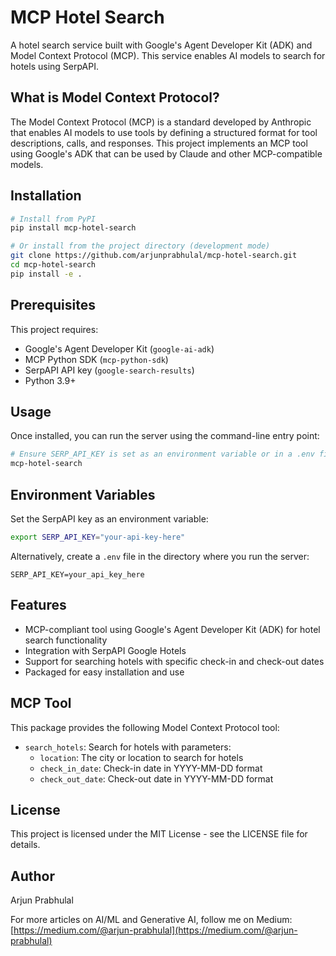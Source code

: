 # MCP Hotel Search

A hotel search service built with Google's Agent Developer Kit (ADK) and Model Context Protocol (MCP). This service enables AI models to search for hotels using SerpAPI.

## What is Model Context Protocol?

The Model Context Protocol (MCP) is a standard developed by Anthropic that enables AI models to use tools by defining a structured format for tool descriptions, calls, and responses. This project implements an MCP tool using Google's ADK that can be used by Claude and other MCP-compatible models.

## Installation

```bash
# Install from PyPI
pip install mcp-hotel-search

# Or install from the project directory (development mode)
git clone https://github.com/arjunprabhulal/mcp-hotel-search.git
cd mcp-hotel-search
pip install -e .
```

## Prerequisites

This project requires:
- Google's Agent Developer Kit (`google-ai-adk`)
- MCP Python SDK (`mcp-python-sdk`)
- SerpAPI API key (`google-search-results`)
- Python 3.9+

## Usage

Once installed, you can run the server using the command-line entry point:

```bash
# Ensure SERP_API_KEY is set as an environment variable or in a .env file
mcp-hotel-search
```

## Environment Variables

Set the SerpAPI key as an environment variable:

```bash
export SERP_API_KEY="your-api-key-here"
```

Alternatively, create a `.env` file in the directory where you run the server:

```
SERP_API_KEY=your_api_key_here
```

## Features

* MCP-compliant tool using Google's Agent Developer Kit (ADK) for hotel search functionality
* Integration with SerpAPI Google Hotels
* Support for searching hotels with specific check-in and check-out dates
* Packaged for easy installation and use

## MCP Tool

This package provides the following Model Context Protocol tool:

* `search_hotels`: Search for hotels with parameters:  
   * `location`: The city or location to search for hotels
   * `check_in_date`: Check-in date in YYYY-MM-DD format
   * `check_out_date`: Check-out date in YYYY-MM-DD format

## License

This project is licensed under the MIT License - see the LICENSE file for details.

## Author

Arjun Prabhulal

For more articles on AI/ML and Generative AI, follow me on Medium: [https://medium.com/@arjun-prabhulal](https://medium.com/@arjun-prabhulal)